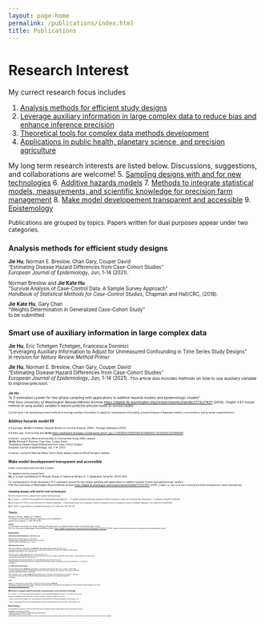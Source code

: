```yaml
---
layout: page-home
permalink: /publications/index.html
title: Publications
---
```


# Research Interest

My currect research focus includes <!-- are driven by three goals: 1) enable people to generate and use large complex data more intelligently and efficiently, 2) use data science to improve planetary health --- human health and the state of the natural systems on which it depends, and 3) advance precision agriculture. In particular, my research interests include the following -->

1. [Analysis methods for efficient study designs](#method)
2. [Leverage auxiliary information in large complex data to reduce bias and enhance inference precision](#auxiliary)
3. [Theoretical tools for complex data methods development](#theory)
4. [Applications in  public health, planetary science, and precision agriculture](#application)

My long term research interests are listed below. Discussions, suggestions, and collaborations are welcome! 
5. [Sampling designs with and for new technologies](#study-design)
6. [Additive hazards models](#ah)
7. [Methods to integrate statistical models, measurements, and scientific knowledge for precision farm management](#measurement-model)
8. [Make model developement transparent and accessible](#model)
9. [Epistemology](#epistemology)


<small> Publications are grouped by topics. Papers written for dual purposes appear under two categories.<small>


## Analysis methods for efficient study designs<a name="method"></a>

**Jie Hu**, Norman E. Breslow, Chan Gary, Couper David<br/>
“Estimating Disease Hazard Differences from Case-Cohort Studies”<br/>
*European Journal of Epidemiology*, Jun, 1-14 (2021).

   
Norman Breslow and **Jie Kate Hu**<br/>
"Survival Analysis of Case-Control Data: A Sample Survey Approach"<br/>
*Handbook of Statistical Methods for Case-Control Studies*, Chapman and Hall/CRC, (2018).



**Jie Kate Hu**, Gary Chan<br/>
“Weights Determination in Generalized Case-Cohort Study”<br/>
to be submitted

## Smart use of auxiliary information in large complex data <a name="auxiliary"></a>
   
**Jie Hu**, Eric Tchetgen Tchetgen, Francesca Dominici<br/>
“Leveraging Auxiliary Information to Adjust for Unmeasured Confounding in Time Series Study Designs”<br/>
in revision for *Nature Review Method Primer*
 
  
 **Jie Hu**, Norman E. Breslow, Chan Gary, Couper David<br/>
“Estimating Disease Hazard Differences from Case-Cohort Studies”<br/>
*European Journal of Epidemiology*, Jun, 1-14 (2021).
<small> This article also includes methods on how to use auxiliary variable to improve precision.<small>

   

**Jie Hu** <br/>
"A Z-estimation system for two-phase sampling with applications to additive hazards models and epidemiologic studies" <br/> 
PhD Diss.*University of Washington ResearchWorks Archive* https://digital.lib.washington.edu/researchworks/handle/1773/27427 (2014).
<small> Chapter 4 & 5 include methods on using auxiliary variables to improve prediction precision based on survival models.<small>
 
Current work: I am developing several methods to leverage auxiliary information to adjust for unmeasured confounding, using techniques in Bayesian statistics, econometrics, and proximal causal inference.
   

## Additive hazards model ## <a name="ah"></a>
   
A R package:
**Jie Hu** Fit Additive Hazards Models for Survival Analysis, CRAN - Package addhazard (2020).

A R shiny app:
Victoria Ding and **Jie Hu**
https://addhazard.shinyapps.io/addhazard_shiny/?_ga=2.22828659.979974368.1670686069-1357428355.1670686069
  
A tutorial - using the Atherosclerosis Risk in Communities Study (ARIC) dataset  
**Jie Hu**, Norman E. Breslow, Chan Gary, Couper David<br/>
“Estimating Disease Hazard Differences from Case-Cohort Studies”<br/>
*European Journal of Epidemiology*, Jun, 1-14 (2021).
   
A tutorial - using the National Wilms Tumor Study dataset
Listed on Ørnulf Borgan's webiste
   
## Make model developement transparent and accessible <a name="model"></a>

Under construction and not fully in public

For  applied science researchers:  
**Hu, J**. System and Method for Modular Design of Statistical Models (U. S. Application Serial No. 18/051,403)

For semiparametric model developers
"A Z-estimation system for two-phase sampling with applications to additive hazards models and epidemiologic studies" <br/> 
PhD Diss.*University of Washington ResearchWorks Archive* https://digital.lib.washington.edu/researchworks/handle/1773/27427 (2014).
<small> Chapter 1 & 2 lay out on how to develop and extend semiparametric models systematically <small>
   
   
## Sampling designs with and for new technologies <a name="study-design"></a>

My next research interest is adatpive and scalable sampling designs
   
**Hu, J**, Jerkins, J, Goebel, N. Routing Method for Mobile Monitoring Platforms --- A scalable sampling method that dispatches a fleet of vehicles to collect environmental data unbiasedly (U. S. Application Serial No.17/332789)

**Hu, J** & Ladoni, M. (2021) Location Selection for Treatment Sampling ---A field Study Design Tool to Optimize Treatment Assignment and Soil Sampling Locations for Model Calibration. (U.S. Patent No. #10,963,606)

**Hu, J**.  (2021). Location Selection for Model Assessment. (U.S. Patent No. #10, 990,716) 

## Theory <a name="theory"></a>

Norman E. Breslow, **Jie Hu**, Jon A. Wellner<br/>
“Z-estimation and Stratified Samples: Application to Survival Models”<br/>
*Lifetime Data Analysis*, 21, 493-516 (2015).

**Jie Hu**  <br/>
"A Z-estimation system for two-phase sampling with applications to additive hazards models and epidemiologic studies" <br/>
PhD Diss.*University of Washington ResearchWorks Archive* https://digital.lib.washington.edu/researchworks/handle/1773/27427 (2014).
<small> Chapter  2 provided theoretical tools to develop and extend semiparametric models <small>
   

## Applications <a name="application"></a> 

#### Cardiovascular Disease/Biomarkers hs-CRP and Lp-PLA2
**Jie Hu**, Norman E. Breslow, Chan Gary, Couper David<br/>
“Estimating Disease Hazard Differences from Case-Cohort Studies”<br/>
*European Journal of Epidemiology*, Jun, 1-14 (2021).

##### Inflammatory Bowel Disease

Afzali Anita, Christopher J. Park, Kehao Zhu, **Jie Kate Hu**, Prachi Sharma, Mika N. Sinanan, and Scott D. Lee<br/>
“Preoperative Use of Methotrexate and the Risk of Early Postoperative Complications in Patients with Inflammatory Bowel Disease”<br/>
*Inflammatory Bowel Diseases*, 22(8), 1887-95 (2016).

Afzali Anita, Chelle L. Wheat, **Jie K. Hu**, John E. Olerud, and Scott D. Lee<br/>
“The Association of Psoriasiform Rash with anti-Tumor Necrosis Factor (anti-TNF) Therapy in Inflammatory Bowel Disease: A Single Academic Center Case Series”<br/>
*Journal of Crohn’s and Colitis*, 8(6), 480-488 (2014).

Manickavasagan,Hanisha, Butnariu Madalina, Porter Kyle , **Hu K. Jie**, Husain Syed, and Afzali Anita<br/>
"Inflammatory Bowel Disease Patients with Type 2 Diabetes and Obesity have a Higher Annual Burden and Costs of Hospitalizations: A call for action”<br/>
in submission

<!--Precision agriculture

**Hu, J** & Carrion C. (2022) Using Causal Learning Algorithms to Assist in Agricultural Management Decisions. (U.S. Patent No. #11,406,053)

**Hu, J** & Ladoni, M. (2021) Location Selection for Treatment Sampling ---A field Study Design Tool to Optimize Treatment Assignment and Soil Sampling Locations for Model Calibration. (U.S. Patent No. #10,963,606)

**Hu, J**.  (2021). Location Selection for Model Assessment. (U.S. Patent No. #10, 990,716) -->


#### Air: climate hazards and air quality

Zixu Zhao, Melissa Lunden, **Jie Kate Hu**, Brian Lafranchi, Yutong Liang, Caleb Arata, Erin Katz, Allen H. Goldstein, Haofei Zhang <br/>
“Air Pollution Mapping and Machine Learning Reveal Key Factors for Distinct Community-level Exposures in San Francisco, California” <br/>
submitted to *Environmental Science & Technology*

Keith R. Spangler, Quinn H. Adams, **Jie Kate Hu**, Danielle Braun, Kate R. Weinberger, Francesca Dominici, and Gregory A. Wellenius <br/>
“Does Choice of Outdoor Heat Metric Affect Heat-Related Epidemiologic Analyses in the US Medicare Population?”<br/> 
in submission

#### Forest

Maxwell J.D. VanLandschoot, Julian Schmitte, (mentored by Kelly McConville & **Jie Kate Hu**)<br/>
"Climate and Tree Species Distributions Change – Informing Forestry professionals, Conservationists, and Regulators the Potential Impacts of Climate Change on US Forests" <br/>
https://mjdvl.shinyapps.io/NCASI_APP/ (2022)

## Methods to integrate statistical models, measurements, and scientific knowledge <a name="measurement-model"></a> 
   
Hu, J & Carrion C. (2022) Using Causal Learning Algorithms to Assist in
Agricultural Management Decisions. (U.S. Patent No. #11,406,053)
   
   
Internal Peer-Reviewed Technical Reports @ The Climate Corporation, A subsidary of Bayer Crop Science 

• Kate Hu, Camila Casquilho, Megan Chen, Combining Measurements and Models for
Nitrogen Management. Technical Report, 2018 
   
• Kate Hu, Adjust Measurement-based Nitrogen Management Decisions using
Biogeochemical Process Models. Technical Report, 2018

## Epistemology <a name="epistemology"></a> 

My next interest is to discuss the concept of objectivity and its use in statistical research. Please email me if you are interested in discussion.
   
**Jie Kate Hu** , Xianlong Wang, Pei Wang <br/>
“Testing Gene-gene Interactions in Genome Wide Association Studies”<br/> 
*Genetic Epidemiology*, 38, 123-134 (2014). <br/>
   <small>  Studied definitions of gene-gene interaction; pointed out the flaws in comparison studies of gene-gene interaction testing methods in literature due to variation in definitions; provided conditions of when these tests were comparable <small>

      
